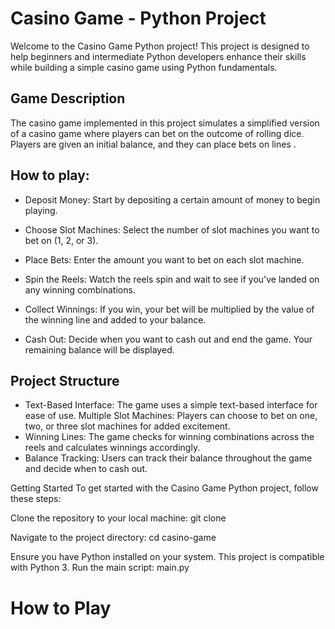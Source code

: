 # Casino Game - Python Project
Welcome to the Casino Game Python project! This project is designed to help beginners and intermediate Python developers enhance their skills while building a simple casino game using Python fundamentals.

## Game Description
The casino game implemented in this project simulates a simplified version of a casino game where players can bet on the outcome of rolling dice. Players are given an initial balance, and they can place bets on lines .

## How to play:
- Deposit Money: Start by depositing a certain amount of money to begin playing.

- Choose Slot Machines: Select the number of slot machines you want to bet on (1, 2, or 3).

- Place Bets: Enter the amount you want to bet on each slot machine.

- Spin the Reels: Watch the reels spin and wait to see if you've landed on any winning combinations.

- Collect Winnings: If you win, your bet will be multiplied by the value of the winning line and added to your balance.

- Cash Out: Decide when you want to cash out and end the game. Your remaining balance will be displayed.

## Project Structure
- Text-Based Interface: The game uses a simple text-based interface for ease of use.
Multiple Slot Machines: Players can choose to bet on one, two, or three slot machines for added excitement.
- Winning Lines: The game checks for winning combinations across the reels and calculates winnings accordingly.
- Balance Tracking: Users can track their balance throughout the game and decide when to cash out.

Getting Started
To get started with the Casino Game Python project, follow these steps:

Clone the repository to your local machine:
git clone [](https://github.com/JeffreyOmoakah/casino-game.git)

Navigate to the project directory:
cd casino-game

Ensure you have Python installed on your system. This project is compatible with Python 3.
Run the main script:
main.py

# How to Play
